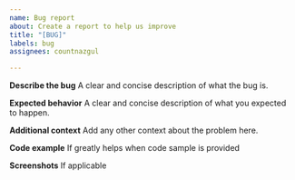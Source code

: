 ```yaml
---
name: Bug report
about: Create a report to help us improve
title: "[BUG]"
labels: bug
assignees: countnazgul

---
```


**Describe the bug**
A clear and concise description of what the bug is.

**Expected behavior**
A clear and concise description of what you expected to happen.

**Additional context**
Add any other context about the problem here.

**Code example**
If greatly helps when code sample is provided

**Screenshots**
If applicable
